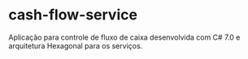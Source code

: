 # cash-flow-service
Aplicação para controle de fluxo de caixa desenvolvida com C# 7.0 e arquitetura Hexagonal para os serviços.
